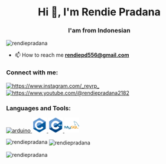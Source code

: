 <h1 align="center">Hi 👋, I'm Rendie Pradana</h1>
<h3 align="center">I'am from Indonesian</h3>

<p align="left"> <img src="https://komarev.com/ghpvc/?username=rendiepradana&label=Profile%20views&color=0e75b6&style=flat" alt="rendiepradana" /> </p>

- 📫 How to reach me **rendiepd556@gmail.com**

<h3 align="left">Connect with me:</h3>
<p align="left">
<a href="https://instagram.com/https://www.instagram.com/_reyrp_" target="blank"><img align="center" src="https://raw.githubusercontent.com/rahuldkjain/github-profile-readme-generator/master/src/images/icons/Social/instagram.svg" alt="https://www.instagram.com/_reyrp_" height="30" width="40" /></a>
<a href="https://www.youtube.com/c/https://www.youtube.com/@rendiepradana2182" target="blank"><img align="center" src="https://raw.githubusercontent.com/rahuldkjain/github-profile-readme-generator/master/src/images/icons/Social/youtube.svg" alt="https://www.youtube.com/@rendiepradana2182" height="30" width="40" /></a>
</p>

<h3 align="left">Languages and Tools:</h3>
<p align="left"> <a href="https://www.arduino.cc/" target="_blank" rel="noreferrer"> <img src="https://cdn.worldvectorlogo.com/logos/arduino-1.svg" alt="arduino" width="40" height="40"/> </a> <a href="https://www.cprogramming.com/" target="_blank" rel="noreferrer"> <img src="https://raw.githubusercontent.com/devicons/devicon/master/icons/c/c-original.svg" alt="c" width="40" height="40"/> </a> <a href="https://www.w3schools.com/cpp/" target="_blank" rel="noreferrer"> <img src="https://raw.githubusercontent.com/devicons/devicon/master/icons/cplusplus/cplusplus-original.svg" alt="cplusplus" width="40" height="40"/> </a> <a href="https://www.mysql.com/" target="_blank" rel="noreferrer"> <img src="https://raw.githubusercontent.com/devicons/devicon/master/icons/mysql/mysql-original-wordmark.svg" alt="mysql" width="40" height="40"/> </a> </p>

<p><img align="left" src="https://github-readme-stats.vercel.app/api/top-langs?username=rendiepradana&show_icons=true&locale=en&layout=compact" alt="rendiepradana" /></p>

<p>&nbsp;<img align="center" src="https://github-readme-stats.vercel.app/api?username=rendiepradana&show_icons=true&locale=en" alt="rendiepradana" /></p>

<p><img align="center" src="https://github-readme-streak-stats.herokuapp.com/?user=rendiepradana&" alt="rendiepradana" /></p>
